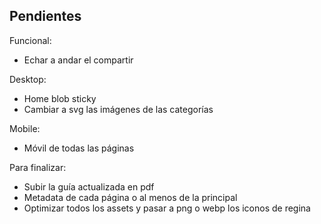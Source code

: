 
## Pendientes 

Funcional:
- Echar a andar el compartir

Desktop:
- Home blob sticky
- Cambiar a svg las imágenes de las categorías

Mobile:
- Móvil de todas las páginas

Para finalizar:
- Subir la guía actualizada en pdf
- Metadata de cada página o al menos de la principal
- Optimizar todos los assets y pasar a png o webp los iconos de regina